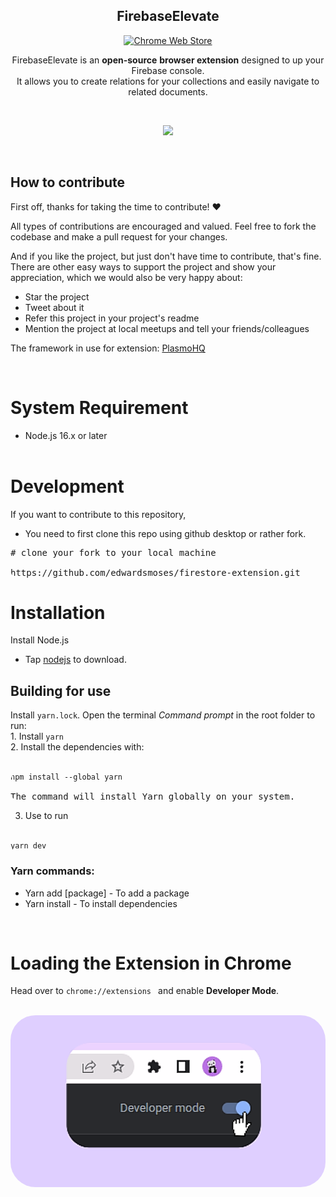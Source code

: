 <h2 align="center">FirebaseElevate</h2>

<p align="center">
  <a rel="noreferrer noopener" href="https://chrome.google.com/webstore/detail/firebaseelevate/gdkmeifhinconkjfelkgmamndiimafcb?hl=en&authuser=0">
    <img alt="Chrome Web Store" src="https://img.shields.io/badge/Chrome-141e24.svg?&style=for-the-badge&logo=google-chrome&logoColor=white"></a>  
 
<br/>
<p align="center">FirebaseElevate is an <strong>open-source</strong> <strong>browser extension</strong> designed to up your Firebase console. <br />
  It allows you to create relations for your collections and easily navigate to related documents.</p>
<br/>
<p align="center">
<img src="https://lh3.googleusercontent.com/t0F9XdFFe_L7A9dWy5RQWviv2EdIpzR7S3KEHfG6iDm6t5lmmpIM6O1jdXSR8XlSFuZ1EwmVLziJNUhbnJsbW-Gsdj0=w640-h400-e365-rj-sc0x00ffffff" /> </p>
<br/>

## How to contribute

First off, thanks for taking the time to contribute! ❤️

All types of contributions are encouraged and valued. Feel free to fork the codebase and make a pull request for your changes.

And if you like the project, but just don't have time to contribute, that's fine. There are other easy ways to support the project and show your appreciation, which we would also be very happy about:

- Star the project
- Tweet about it
- Refer this project in your project's readme
- Mention the project at local meetups and tell your friends/colleagues


The framework in use for extension:
<a href="https://github.com/PlasmoHQ/plasmo">PlasmoHQ</a>

<br  />


<h1>System Requirement</h1>

- Node.js 16.x or later
<br  /> <br  />



<!-- ## How to start project -->
<h1>Development</h1>
If you want to contribute to this repository, </br>

* You need to first clone this repo using github desktop or rather fork.<br  /> 
<div class="highlight highlight-source-shell notranslate position-relative overflow-auto" dir="auto"><pre style=" border-radius: 12px;"><span class="pl-c"><span class="pl-c">#</span> clone your fork to your local machine</span></br>
https://github.com/edwardsmoses/firestore-extension.git
</pre>


<h1>Installation</h1>
Install Node.js

 * Tap <a href="https://nodejs.org/en/">nodejs</a> to download.

<h2>Building for use</h2>
Install <code>yarn.lock</code>.  Open the terminal <i>Command prompt</i> in the root folder to run: <br  />
1. Install <code>yarn</code><br />
2. Install the dependencies with: <br /> <br />
<div class="snippet-clipboard-content notranslate position-relative overflow-auto border-radius-orange"><pre class="notranslate" style=" border-radius: 16px;"><code>npm install --global yarn
</code>
The command will install Yarn globally on your system.
</pre>

3. Use to run <br /><br/>
<div class="snippet-clipboard-content notranslate position-relative overflow-auto"><pre class="notranslate" style=" border-radius: 12px;"><code>yarn dev
</code></pre>

<h3>Yarn commands:</h3>

 * Yarn add [package]  - To add a package
 * Yarn install  - To install dependencies

<br  />
<h1>Loading the Extension in Chrome</h2>
Head over to <code>chrome://extensions </code> and enable <strong>Developer Mode</strong>.
<br />
<br />
<p align="center">
  <img src="image/chrome-Extension.png" style=" border-radius: 40px;" width="620"> 
</p>

